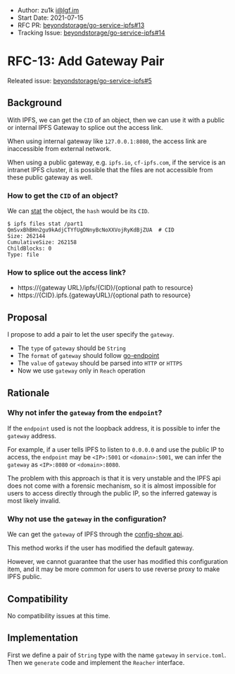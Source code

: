 - Author: zu1k <i@lgf.im>
- Start Date: 2021-07-15
- RFC PR: [beyondstorage/go-service-ipfs#13](https://github.com/rgglez/go-service-ipfs/pull/13)
- Tracking Issue: [beyondstorage/go-service-ipfs#14](https://github.com/rgglez/go-service-ipfs/issues/14)

# RFC-13: Add Gateway Pair

Releated issue: [beyondstorage/go-service-ipfs#5](https://github.com/rgglez/go-service-ipfs/issues/5)

## Background

With IPFS, we can get the `CID` of an object, then we can use it with a public or internal IPFS Gateway to splice out the access link.

When using internal gateway like `127.0.0.1:8080`, the access link are inaccessible from external network.

When using a public gateway, e.g. `ipfs.io`, `cf-ipfs.com`, if the service is an intranet IPFS cluster, it is possible that the files are not accessible from these public gateway as well.

### How to get the `CID` of an object?

We can [stat](https://docs.ipfs.io/reference/http/api/#api-v0-files-stat) the object, the `hash` would be its `CID`.

```
$ ipfs files stat /part1
QmSvxBhBHn2gu9kAdjCTYfUgDNnyBcNoXXVojRyKdBjZUA  # CID
Size: 262144
CumulativeSize: 262158
ChildBlocks: 0
Type: file
```

### How to splice out the access link?

- https://{gateway URL}/ipfs/{CID}/{optional path to resource}
- https://{CID}.ipfs.{gatewayURL}/{optional path to resource}

## Proposal

I propose to add a pair to let the user specify the `gateway`.

- The `type` of `gateway` should be `String`
- The `format` of `gateway` should follow [go-endpoint](https://github.com/rgglez/go-endpoint/blob/master/README.md)
- The `value` of `gateway` should be parsed into `HTTP` or `HTTPS`
- Now we use `gateway` only in `Reach` operation

## Rationale

### Why not infer the `gateway` from the `endpoint`?

If the `endpoint` used is not the loopback address, it is possible to infer the `gateway` address.

For example, if a user tells IPFS to listen to `0.0.0.0` and use the public IP to access, the `endpoint` may be `<IP>:5001` or `<domain>:5001`, we can infer the `gateway` as `<IP>:8080` or `<domain>:8080`.

The problem with this approach is that it is very unstable and the IPFS api does not come with a forensic mechanism, so it is almost impossible for users to access directly through the public IP, so the inferred gateway is most likely invalid.

### Why not use the `gateway` in the configuration?

We can get the `gateway` of IPFS through the [config-show api](https://docs.ipfs.io/reference/http/api/#api-v0-config-show).

This method works if the user has modified the default gateway. 

However, we cannot guarantee that the user has modified this configuration item, and it may be more common for users to use reverse proxy to make IPFS public.

## Compatibility

No compatibility issues at this time.

## Implementation

First we define a pair of `String` type with the name `gateway` in `service.toml`. Then we `generate` code and implement the `Reacher` interface.
